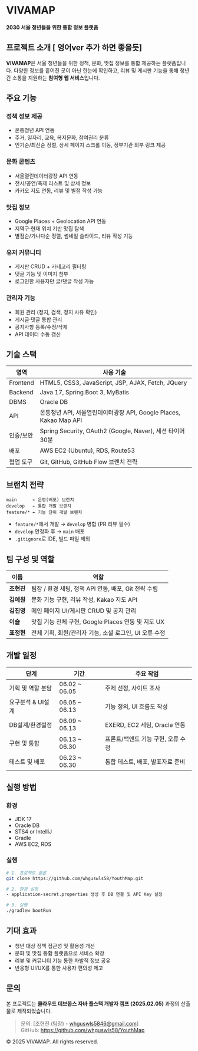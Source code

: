 # VIVAMAP

**2030 서울 청년들을 위한 통합 정보 플랫폼**


##  프로젝트 소개   [ 영어ver 추가 하면 좋을듯]

**VIVAMAP**은 서울 청년들을 위한 정책, 문화, 맛집 정보를 통합 제공하는 플랫폼입니다. 다양한 정보를 흩어진 곳이 아닌 한눈에 확인하고, 리뷰 및 게시판 기능을 통해 청년 간 소통을 지원하는 **참여형 웹 서비스**입니다.


##  주요 기능

###  정책 정보 제공
- 온통청년 API 연동
- 주거, 일자리, 교육, 복지문화, 참여권리 분류
- 인기순/최신순 정렬, 상세 페이지 스크롤 이동, 정부기관 외부 링크 제공

###  문화 콘텐츠
- 서울열린데이터광장 API 연동
- 전시/공연/축제 리스트 및 상세 정보
- 카카오 지도 연동, 리뷰 및 별점 작성 가능

###  맛집 정보
- Google Places + Geolocation API 연동
- 지역구·현재 위치 기반 맛집 탐색
- 별점순/가나다순 정렬, 썸네일 슬라이드, 리뷰 작성 기능

###  유저 커뮤니티
- 게시판 CRUD + 카테고리 필터링
- 댓글 기능 및 이미지 첨부
- 로그인한 사용자만 글/댓글 작성 가능

###  관리자 기능
- 회원 관리 (정지, 검색, 정지 사유 확인)
- 게시글·댓글 통합 관리
- 공지사항 등록/수정/삭제
- API 데이터 수동 갱신


##  기술 스택

| 영역 | 사용 기술 |
|------|-----------|
| Frontend | HTML5, CSS3, JavaScript, JSP, AJAX, Fetch, JQuery |
| Backend | Java 17, Spring Boot 3, MyBatis |
| DBMS | Oracle DB |
| API | 온통청년 API, 서울열린데이터광장 API, Google Places, Kakao Map API |
| 인증/보안 | Spring Security, OAuth2 (Google, Naver), 세션 타이머 30분 |
| 배포 | AWS EC2 (Ubuntu), RDS, Route53 |
| 협업 도구 | Git, GitHub, GitHub Flow 브랜치 전략 |


##  브랜치 전략

```
main      ← 운영(배포) 브랜치  
develop   ← 통합 개발 브랜치  
feature/* ← 기능 단위 개발 브랜치
```

- `feature/*`에서 개발 → `develop` 병합 (PR 리뷰 필수)
- `develop` 안정화 후 → `main` 배포
- `.gitignore`로 IDE, 빌드 파일 제외


##  팀 구성 및 역할

| 이름 | 역할 |
|------|------|
| **조현진** | 팀장 / 환경 세팅, 정책 API 연동, 배포, Git 전략 수립 |
| **김예원** | 문화 기능 구현, 리뷰 작성, Kakao 지도 API |
| **김진영** | 메인 페이지 UI/게시판 CRUD 및 공지 관리 |
| **이슬** | 맛집 기능 전체 구현, Google Places 연동 및 지도 UX |
| **표정현** | 전체 기획, 회원/관리자 기능, 소셜 로그인, UI 오류 수정 |


##  개발 일정

| 단계 | 기간 | 주요 작업 |
|------|------|-----------|
| 기획 및 역할 분담 | 06.02 ~ 06.05 | 주제 선정, 사이트 조사 |
| 요구분석 & UI설계 | 06.05 ~ 06.13 | 기능 정의, UI 흐름도 작성 |
| DB설계/환경설정 | 06.09 ~ 06.13 | EXERD, EC2 세팅, Oracle 연동 |
| 구현 및 통합 | 06.13 ~ 06.30 | 프론트/백엔드 기능 구현, 오류 수정 |
| 테스트 및 배포 | 06.23 ~ 06.30 | 통합 테스트, 배포, 발표자료 준비 |


##  실행 방법

### 환경
- JDK 17
- Oracle DB
- STS4 or IntelliJ
- Gradle
- AWS EC2, RDS

### 실행
```bash
# 1. 프로젝트 클론
git clone https://github.com/whguswls58/YouthMap.git

# 2. 환경 설정
- application-secret.properties 생성 후 DB 연결 및 API Key 설정

# 3. 실행
./gradlew bootRun
```


##  기대 효과

- 청년 대상 정책 접근성 및 활용성 개선
- 문화 및 맛집 통합 플랫폼으로 서비스 확장
- 리뷰 및 커뮤니티 기능 통한 자발적 정보 공유
- 반응형 UI/UX를 통한 사용자 편의성 제고


##  문의

본 프로젝트는 **클라우드 데브옵스 자바 풀스택 개발자 캠프 (2025.02.05)** 과정의 산출물로 제작되었습니다.

> 문의: [조현진 (팀장) - whguswls5846@gmail.com]  
> GitHub: https://github.com/whguswls58/YouthMap


© 2025 VIVAMAP. All rights reserved.
